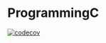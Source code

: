 # ProgrammingC
[![codecov](https://codecov.io/gh/RipperOnik/ProgrammingC/branch/main/graph/badge.svg?token=FQ7FGBKG1C)](undefined)
